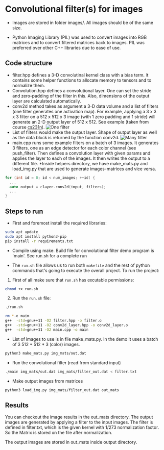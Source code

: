 # Convolutional filter(s) for images

* Images are stored in folder images/. All images should be of the same size.

* Python Imaging Library (PIL) was used to convert images into RGB matrices and to convert filtered matrices back to images. PIL was preferred over other C++ libraries due to ease of use.

## Code structure
  * filter.hpp defines a 3-D convolutinal kernel class with a bias term. It contains some helper functions to allocate memory to tensors and to normalize them.
  * Convolution.hpp defines a convolutional layer. One can set the stride and zero-padding of the filter in this. Also, dimensions of the output layer are calculated automatically.
  * conv2d method takes as argument a 3-D data volume and a list of filters (one filter generates one activation map). For example, applying a 3 x 3 x 3 filter on a 512 x 512 x 3 image (with 1 zero padding and 1 stride) will generate an 2-D output layer of 512 x 512. See example (taken from course [cs231n](http://cs231n.stanford.edu/syllabus.html)).
  ![One filter](./images/one_map.png)
  * List of filters would make the output layer. Shape of output layer as well as the data block is returned by the function conv2d.
  ![Many filter](./images/multi_map.png)
  * main.cpp runs some example filters on a batch of 3 images. It generates 3 filters, one as an edge detector for each color channel (see push\_filter). Then defines
    a convolution layer with given params and applies the layer to each of the images. It then writes the output to a different file.
  *Inside helpers directory, we have make\_mats.py and load\_img.py that are used to generate images\-matrices and vice versa.

```cpp
for (int id = 0; id < num_images; ++id) {
  ...
  auto output = clayer.conv2d(input, filters);
  ...
}
```

## Steps to run
* First and foremost install the required libraries:

```bash
sudo apt update
sudo apt install python3-pip
pip install -r requirements.txt
```

* Compile using make. Build file for convolutional filter demo program is 'main'. See run.sh for a complete run

* The ```run.sh``` file allows us to run both ```makefile``` and the rest of python commands that's going to execute the overall project.
To run the project:
1. First of all make sure that ```run.sh``` has excutable permissions:

```bash
chmod +x run.sh
```
2. Run the ```run.sh``` file:


```bash
./run.sh
```

```bash
rm *.o main
g++  -std=gnu++11 -O2 filter.hpp -o filter.o
g++  -std=gnu++11 -O2 conv2d_layer.hpp -o conv2d_layer.o
g++  -std=gnu++11 -O2 main.cpp -o main
```

* List of images to use is in file make\_mats.py. In the demo it uses a batch of 3  512 \* 512 \* 3 (color) images.

```bash
python3 make_mats.py img_mats/out.dat
```

* Run the convolutional filter (read from standard input)

```bash
./main img_mats/out.dat img_mats/filter_out.dat < filter.txt
```

* Make output images from matrices

```bash
python3 load_img.py img_mats/filter_out.dat out_mats
```

## Results

You can checkout the image results in the out_mats directory. The output images are generated by applying a filter to the input images. 
The filter is defined in filter.txt, which is the given kernel with 1/273 normalization factor. So the Matrix is stored on the file after normalization.

The output images are stored in out_mats inside output directory.

